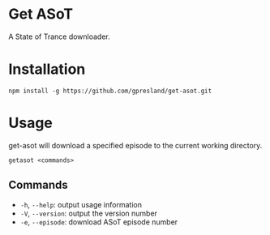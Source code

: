 # Get ASoT

A State of Trance downloader.


# Installation

`npm install -g https://github.com/gpresland/get-asot.git`


# Usage

get-asot will download a specified episode to the current working directory.

```
getasot <commands>
```

## Commands

- `-h`, `--help`: output usage information
- `-V`, `--version`: output the version number
- `-e`, `--episode`: download ASoT episode number
